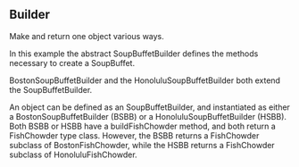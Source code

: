 Builder
-------

Make and return one object various ways.

In this example the abstract SoupBuffetBuilder defines the methods necessary to create a SoupBuffet.

BostonSoupBuffetBuilder and the HonoluluSoupBuffetBuilder both extend the SoupBuffetBuilder. 

An object can be defined as an SoupBuffetBuilder, and instantiated as either a BostonSoupBuffetBuilder (BSBB) or a HonoluluSoupBuffetBuilder (HSBB). Both BSBB or HSBB have a buildFishChowder method, and both return a FishChowder type class. However, the BSBB returns a FishChowder subclass of BostonFishChowder, while the HSBB returns a FishChowder subclass of HonoluluFishChowder.
